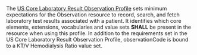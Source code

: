 The [US Core Laboratory Result Observation Profile](http://hl7.org/fhir/us/core/StructureDefinition/us-core-observation-lab) sets minimum expectations for the Observation resource to record, search, and fetch laboratory test results associated with a patient. It identifies which core elements, extensions, vocabularies and value sets **SHALL** be present in the resource when using this profile. In addition to the requirements set in the US Core Laboratory Result Observation Profile, observationCode is bound to a KT/V Hemodialysis Ratio value set.